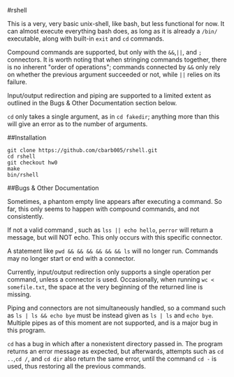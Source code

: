 #rshell

This is a very, very basic unix-shell, like bash, but less functional for now.
It can almost execute everything bash does, as long as it is already a ```/bin/``` executable, along with  built-in ```exit``` and ```cd``` commands. 

Compound commands are supported, but only with the ```&&```,```||```, and ```;``` connectors.
It is worth noting that when stringing commands together, there is no inherent "order of operations"; commands connected by ```&&``` only rely on whether the previous argument succeeded or not, while ```||``` relies on its failure. 

Input/output redirection and piping are supported to a limited extent as outlined in the Bugs & Other Documentation section below. 

```cd``` only takes a single argument, as in ```cd fakedir```; anything more than this will give an error as to the number of arguments. 



##Installation
```
git clone https://github.com/cbarb005/rshell.git
cd rshell
git checkout hw0
make
bin/rshell
```

##Bugs & Other  Documentation

Sometimes, a phantom empty line appears after executing a command. So far, this only seems to happen with compound commands, and not consistently.

If not a valid command , such as ```lss || echo hello```, `perror` will return a message, but will NOT echo. This only occurs with this specific connector.

A statement like ```pwd && && && && && && ls``` will no longer run. Commands may no longer start or end with a connector. 

Currently, input/output redirection only supports a single operation per command, unless a connector is used.
Occasionally, when running ```wc < somefile.txt```, the space at the very beginning of the returned line is missing. 

Piping and connectors are not simultaneously handled, so a command such as ```ls | ls && echo bye``` must be instead given as ```ls | ls``` and ```echo bye```.
Multiple pipes as of this moment are not supported, and is a major bug in this program. 

```cd``` has a bug in which after a nonexistent directory passed in. 
The program returns an error message as expected, but afterwards, attempts such as ```cd ..```,```cd /```, and  ```cd dir``` also return the same error, until the command ```cd -``` is used, thus restoring all the previous commands.



